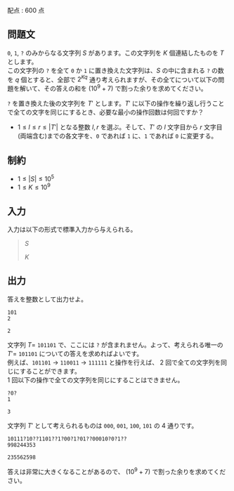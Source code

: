 配点 : $600$ 点

## 問題文

`0`, `1`, `?` のみからなる文字列 $S$ があります。この文字列を $K$ 個連結したものを $T$ とします。<br>
この文字列の `?` を全て `0` か `1` に置き換えた文字列は、$S$ の中に含まれる `?` の数を $q$ 個とすると、全部で $2^{Kq}$ 通り考えられますが、その全てについて以下の問題を解いて、その答えの和を $(10^9+7)$ で割った余りを求めてください。

`?` を置き換えた後の文字列を $T'$ とします。$T'$ に以下の操作を繰り返し行うことで全ての文字を同じにするとき、必要な最小の操作回数は何回ですか？

- $1 \le l \le r \le |T'|$ となる整数 $l,r$ を選ぶ。そして、$T'$ の $l$ 文字目から $r$ 文字目(両端含む)までの各文字を、`0` であれば `1` に、`1` であれば `0` に変更する。

## 制約

- $1 \le |S| \le 10^5$
- $1 \le K \le 10^9$

## 入力

入力は以下の形式で標準入力から与えられる。

> $S$
> 
> $K$

## 出力

答えを整数として出力せよ。

```input1
101
2
```

```output1
2
```

文字列 $T=$ `101101` で、ここには `?` が含まれません。よって、考えられる唯一の $T'=$ `101101` についての答えを求めればよいです。<br>
例えば、`101101` $\rightarrow$ `110011` $\rightarrow$ `111111` と操作を行えば、 $2$ 回で全ての文字列を同じにすることができます。<br>
$1$ 回以下の操作で全ての文字列を同じにすることはできません。

```input2
?0?
1
```

```output2
3
```

文字列 $T'$ として考えられるものは `000`, `001`, `100`, `101` の $4$ 通りです。

```input3
10111?10??1101??1?00?1?01??00010?0?1??
998244353
```

```output3
235562598
```

答えは非常に大きくなることがあるので、 $(10^9+7)$ で割った余りを求めてください。